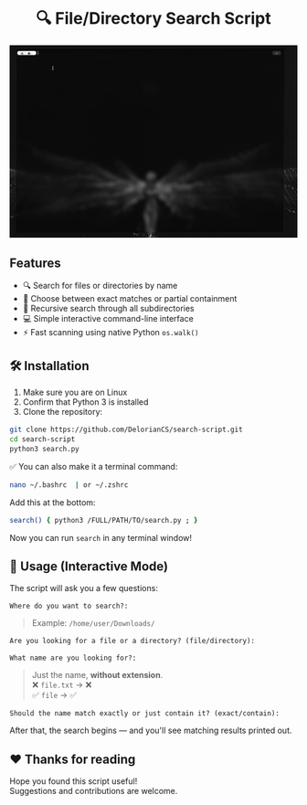 <h1 align="center">🔍 File/Directory Search Script</h1>

![Preview](Peek-View.gif)

## Features

- 🔍 Search for files or directories by name  
- 🎯 Choose between exact matches or partial containment  
- 🔄 Recursive search through all subdirectories  
- 💻 Simple interactive command-line interface  
- ⚡ Fast scanning using native Python `os.walk()`


## 🛠 Installation

1. Make sure you are on Linux  
2. Confirm that Python 3 is installed  
3. Clone the repository:

```bash
git clone https://github.com/DelorianCS/search-script.git
cd search-script
python3 search.py
```

✅ You can also make it a terminal command:

```bash
nano ~/.bashrc  | or ~/.zshrc
```

Add this at the bottom:
```bash
search() { python3 /FULL/PATH/TO/search.py ; }
```

Now you can run `search` in any terminal window!


## 🔧 Usage (Interactive Mode)

The script will ask you a few questions:

```
Where do you want to search?:
```
> Example: `/home/user/Downloads/`

```
Are you looking for a file or a directory? (file/directory):
```

```
What name are you looking for?:
```
> Just the name, **without extension**.  
> ❌ `file.txt` → ❌  
> ✅ `file` → ✅

```
Should the name match exactly or just contain it? (exact/contain):
```

After that, the search begins — and you'll see matching results printed out.


## ❤️ Thanks for reading

Hope you found this script useful!  
Suggestions and contributions are welcome.
